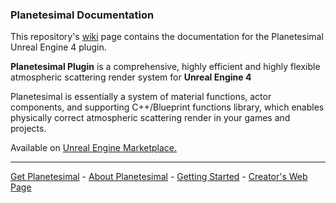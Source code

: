 ### Planetesimal Documentation

This repository's [wiki](../../wiki) page contains the documentation for the Planetesimal Unreal Engine 4 plugin.

**Planetesimal Plugin** is a comprehensive, highly efficient and highly flexible atmospheric scattering render system for **Unreal Engine 4**

Planetesimal is essentially a system of material functions, actor components, and supporting C++/Blueprint functions library, which enables physically correct atmospheric scattering render in your games and projects.

Available on [Unreal Engine Marketplace.](https://www.unrealengine.com/marketplace)
***

[Get Planetesimal](https://www.unrealengine.com/marketplace) - [About Planetesimal](../../wiki/Home) - [Getting Started](../../wiki/Getting-Started) - [Creator's Web Page](https://www.aileron.hr)
